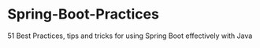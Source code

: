 # Spring-Boot-Practices
51 Best Practices, tips and tricks for using Spring Boot effectively with Java

